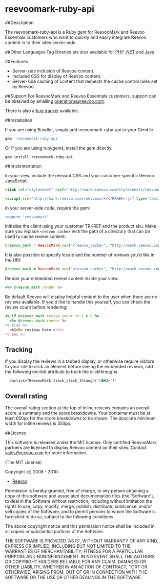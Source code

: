 # reevoomark-ruby-api

##Description

The reevoomark-ruby-api is a Ruby gem for ReevooMark and Reevoo Essentials customers who want to quickly and easily integrate Reevoo content in to their sites server-side.

##Other Languages
Tag libraries are also available for [PHP](https://github.com/reevoo/reevoomark-php-api) [.NET](https://github.com/reevoo/reevoomark-dotnet-api) and [Java](https://github.com/reevoo/reevoomark-java-api).

##Features

* Server-side inclusion of Reevoo content.
* Included CSS for display of Reevoo content.
* Server-side caching of content that respects the cache control rules set by Reevoo.

##Support
For ReevooMark and Reevoo Essentials customers, support can be obtained by emailing <operations@reevoo.com>.

There is also a [bug tracker](https://github.com/reevoo/reevoomark-ruby-api/issues) available.

##Installation

If you are using Bundler, simply add reevoomark-ruby-api to your Gemfile.

``` ruby
gem 'reevoomark-ruby-api'
```

Or if you are using rubygems, install the gem directly.

```
gem install reevoomark-ruby-api
```

##Implementation

In your view, include the relevant CSS and your customer-specific Reevoo JavaScript:

``` html
<link rel="stylesheet" href="http://mark.reevoo.com/stylesheets/reevoomark/embedded_reviews.css" type="text/css" />
```
``` html
<script src="http://mark.reevoo.com/reevoomark/<TRKREF>.js" type="text/javascript"></script>
```

In your server-side code, require the gem:

``` ruby
require 'reevoomark'
```

Initialise the client using your customer TRKREF and the product sku. Make sure you replace `<reevoo_cache>` with the path of a directory that can be used to cache review content:

``` ruby
@reevoo_mark = ReevooMark.new("<reevoo_cache>", "http://mark.reevoo.com/reevoomark/embeddable_reviews.html", "<TRKREF>", "<SKU>")
```

It is also possible to specify locale and the number of reviews you'd like in the URI:

```ruby
@reevoo_mark = ReevooMark.new("<reevoo_cache>", "http://mark.reevoo.com/reevoomark/fr-FR/10/embeddable_reviews.html", "<TRKREF>", "<SKU>")
```

Render your embedded review content inside your view.
```ruby
<%= @reevoo_mark.render %>
```

By default Reevoo will display helpful content to the user when there are no reviews available. If you'd like to handle this yourself, you can check the review count before rendering:

``` ruby
<% if @reevoo_mark.review_count.to_i > 0 %>
  <%= @reevoo_mark.render %>
<% else %>
  <h1>No reviews here.</h1>
<% end %>
```

## Tracking

If you display the reviews in a tabbed display, or otherwise require visitors to your site to click an element before seeing the embedded reviews, add the following onclick attribute to track the clickthroughs:

``` html
  onclick="ReevooMark.track_click_through(‘<SKU>’)”
```

## Overall rating

The overall rating section at the top of inline reviews contains an overall score, a summary and the score breakdowns. Your container must be at least 650px for the score breakdowns to be shown. The absolute minimum width for inline reviews is 350px.

##License

This software is released under the MIT license.  Only certified ReevooMark partners
are licensed to display Reevoo content on their sites.  Contact <sales@reevoo.com> for
more information.

(The MIT License)

Copyright (c) 2008 - 2010:

* [Reevoo](http://www.reevoo.com)

Permission is hereby granted, free of charge, to any person obtaining
a copy of this software and associated documentation files (the
'Software'), to deal in the Software without restriction, including
without limitation the rights to use, copy, modify, merge, publish,
distribute, sublicense, and/or sell copies of the Software, and to
permit persons to whom the Software is furnished to do so, subject to
the following conditions:

The above copyright notice and this permission notice shall be
included in all copies or substantial portions of the Software.

THE SOFTWARE IS PROVIDED 'AS IS', WITHOUT WARRANTY OF ANY KIND,
EXPRESS OR IMPLIED, INCLUDING BUT NOT LIMITED TO THE WARRANTIES OF
MERCHANTABILITY, FITNESS FOR A PARTICULAR PURPOSE AND NONINFRINGEMENT.
IN NO EVENT SHALL THE AUTHORS OR COPYRIGHT HOLDERS BE LIABLE FOR ANY
CLAIM, DAMAGES OR OTHER LIABILITY, WHETHER IN AN ACTION OF CONTRACT,
TORT OR OTHERWISE, ARISING FROM, OUT OF OR IN CONNECTION WITH THE
SOFTWARE OR THE USE OR OTHER DEALINGS IN THE SOFTWARE.
